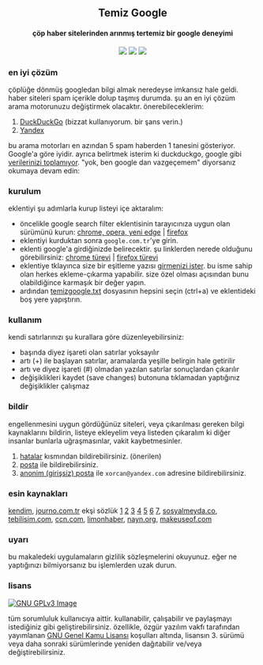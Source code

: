 <h2 align="center"><b>Temiz Google</b></h2><h4 align="center">çöp haber sitelerinden arınmış tertemiz bir google deneyimi</h4>

<p align="center"><a href="https://www.gnu.org/licenses/gpl-3.0" alt="License: GPLv3"><img src="https://img.shields.io/github/license/xorcan/temizgoogle.svg"></a> <a href="https://www.google.com/search?&q=t%C3%BCrk+adlist+xorcan" alt="Türkçe Ad-listler"><img src="https://img.shields.io/badge/t%C3%BCrk%C3%A7e-reklam%20listesi-f44b42.svg"></a>  <a href="https://github.com/xorcan/hosts/issues" alt="Hatalar"><img src="https://img.shields.io/github/issues/xorcan/temizgoogle"></a> 

### en iyi çözüm
çöplüğe dönmüş googledan bilgi almak neredeyse imkansız hale geldi. haber siteleri spam içerikle dolup taşmış durumda.
şu an en iyi çözüm arama motorunuzu değiştirmek olacaktır. önerebileceklerim:
1. [DuckDuckGo](https://duckduckgo.com/) (bizzat kullanıyorum. bir şans verin.)
2. [Yandex](https://yandex.com.tr/)

bu arama motorları en azından 5 spam haberden 1 tanesini gösteriyor. Google'a göre iyidir.
ayrıca belirtmek isterim ki duckduckgo, google gibi [verilerinizi toplamıyor](https://eksisozluk.com/duckduckgo--2441246?a=nice).
"yok, ben google dan vazgeçemem" diyorsanız okumaya devam edin:

### kurulum

eklentiyi şu adımlarla kurup listeyi içe aktaralım:
- öncelikle google search filter eklentisinin tarayıcınıza uygun olan sürümünü kurun: [chrome, opera, yeni edge](https://chrome.google.com/webstore/detail/google-search-filter/eidhkmnbiahhgbgpjpiimdogfidfikgf?hl=tr) | [firefox](https://addons.mozilla.org/tr/firefox/addon/g-search-filter/)
- eklentiyi kurduktan sonra `google.com.tr`'ye girin.
- eklenti google'a girdiğinizde belirecektir. şu linklerden nerede olduğunu görebilirsiniz: [chrome türevi](https://raw.githubusercontent.com/xorcan/temizgoogle/master/dosyalar/firefox.png) | [firefox türevi](https://raw.githubusercontent.com/xorcan/temizgoogle/master/dosyalar/chrome.png)
- eklentiye tklayınca size bir eşitleme yazısı [girmenizi ister](https://raw.githubusercontent.com/xorcan/temizgoogle/master/dosyalar/ayar.png). bu isme sahip olan herkes ekleme-çıkarma yapabilir. size özel olması açısından bunu olabildiğince karmaşık bir değer yapın.
- ardından [temizgoogle.txt](https://raw.githubusercontent.com/xorcan/temizgoogle/master/temizgoogle.txt) dosyasının hepsini seçin (ctrl+a) ve eklentideki boş yere yapıştırın.

### kullanım

kendi satırlarınızı şu kurallara göre düzenleyebilirsiniz:
- başında diyez işareti olan satırlar yoksayılır
- artı (+) ile başlayan satırlar, aramalarda yeşille belirgin hale getirilir
- artı ve diyez işareti (#) olmadan yazılan satırlar sonuçlardan çıkarılır
- değişiklikleri kaydet (save changes) butonuna tıklamadan yaptığınız değişiklikler çalışmaz

### bildir

engellenmesini uygun gördüğünüz siteleri, veya çıkarılması gereken bilgi kaynaklarını bildirin, listeye ekleyelim veya listeden çıkaralım ki diğer insanlar bunlarla uğraşmasınlar, vakit kaybetmesinler. 

1. [hatalar](https://github.com/xorcan/temizgoogle/issues) kısmından bildirebilirsiniz. (önerilen)
2. [posta](mailto:xorcan@yandex.com) ile bildirebilirsiniz.
3. [anonim (girişsiz) posta](https://anonymousemail.me) ile ```xorcan@yandex.com``` adresine bildirebilirsiniz.

### esin kaynakları

[kendim](https://github.com/xorcan), [journo.com.tr](https://journo.com.tr/google-aramalar-dijital-reklam) ekşi sözlük [1](https://eksisozluk.com/haber-sitelerinin-googlei-copluge-cevirmesi--5730208?a=nice) [2](https://eksisozluk.com/entry/107293018) [3](https://eksisozluk.com/entry/107354288) [4](https://eksisozluk.com/entry/106376984) [5](https://eksisozluk.com/entry/106310384) [6](https://eksisozluk.com/entry/63680993) [7](https://eksisozluk.com/entry/106320055), [sosyalmeyda.co](https://sosyalmedya.co/google-haberler-spam-icerikler/), [tebilisim.com](https://www.tebilisim.com/daha-iyi-bir-haber-sitesi-icin-neler-yapilmali/), [ccn.com](https://www.ccn.com/ccn-is-shutting-down-after-googles-june-2019-core-update/), [limonhaber](https://twitter.com/LimonHaber), [nayn.org](https://nayn.org/search/), [makeuseof.com](https://www.makeuseof.com/tag/customize-google-search-results/)

### uyarı

bu makaledeki uygulamaların gizlilik sözleşmelerini okuyunuz. eğer ne yaptığınızı bilmiyorsanız bu işlemlerden uzak durun.

### lisans

[![GNU GPLv3 Image](https://www.gnu.org/graphics/gplv3-127x51.png)](http://www.gnu.org/licenses/gpl-3.0.en.html)  

tüm sorumluluk kullanıcıya aittir. kullanabilir, çalışabilir ve paylaşmayı istediğiniz gibi geliştirebilirsiniz. özellikle, özgür yazılım vakfı tarafından yayımlanan [GNU Genel Kamu Lisansı](https://www.gnu.org/licenses/gpl.html) koşulları altında, lisansın 3. sürümü veya daha sonraki sürümlerinde yeniden dağıtabilir ve/veya değiştirebilirsiniz.
